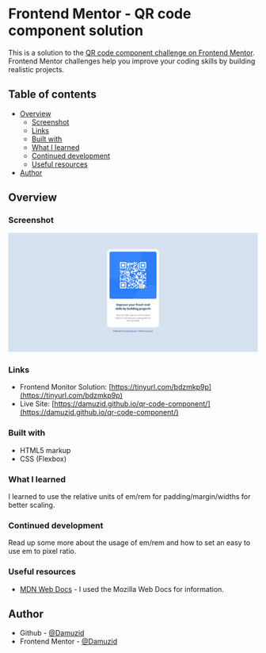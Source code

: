 # Frontend Mentor - QR code component solution

This is a solution to the [QR code component challenge on Frontend Mentor](https://www.frontendmentor.io/challenges/qr-code-component-iux_sIO_H). Frontend Mentor challenges help you improve your coding skills by building realistic projects. 

## Table of contents

- [Overview](#overview)
  - [Screenshot](#screenshot)
  - [Links](#links)
  - [Built with](#built-with)
  - [What I learned](#what-i-learned)
  - [Continued development](#continued-development)
  - [Useful resources](#useful-resources)
- [Author](#author)

## Overview

### Screenshot

![](solution-screenshot.png)

### Links

- Frontend Monitor Solution: [https://tinyurl.com/bdzmkp9p](https://tinyurl.com/bdzmkp9p)
- Live Site: [https://damuzid.github.io/qr-code-component/](https://damuzid.github.io/qr-code-component/)

### Built with

- HTML5 markup
- CSS (Flexbox)

### What I learned

I learned to use the relative units of em/rem for padding/margin/widths for better scaling.

### Continued development

Read up some more about the usage of em/rem and how to set an easy to use em to pixel ratio.

### Useful resources

- [MDN Web Docs](https://developer.mozilla.org/en-US/) - I used the Mozilla Web Docs for information.

## Author

- Github - [@Damuzid](https://github.com/Damuzid)
- Frontend Mentor - [@Damuzid](https://www.frontendmentor.io/profile/Damuzid)
